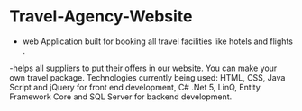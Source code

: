 # Travel-Agency-Website
* web Application built for booking all travel facilities like hotels and flights .

-helps all suppliers to put their offers in our website.
You can make your own travel package. Technologies currently being used: HTML, CSS, Java Script and jQuery for front end development, C# .Net 5, LinQ, Entity Framework Core and SQL Server for backend development.
